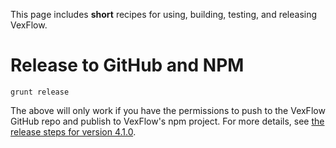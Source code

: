 This page includes **short** recipes for using, building, testing, and releasing VexFlow.



# Release to GitHub and NPM

```
grunt release
```

The above will only work if you have the permissions to push to the VexFlow GitHub repo and publish to VexFlow's npm project. For more details, see [the release steps for version 4.1.0](ReleaseSteps.md).